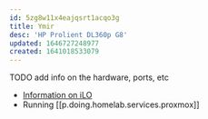 ```yaml
---
id: 5zg8w11x4eajqsrt1acqo3g
title: Ymir
desc: 'HP Prolient DL360p G8'
updated: 1646727248977
created: 1641018533079
---
```



TODO add info on the hardware, ports, etc

- [Information on iLO][1]
- Running [[p.doing.homelab.services.proxmox]]

[1]: https://en.wikipedia.org/wiki/HP_Integrated_Lights-Out
